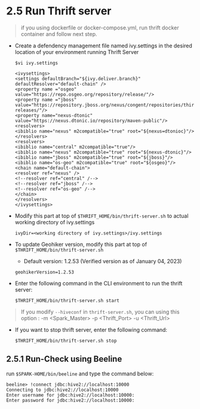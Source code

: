 # 2.5 Run Thrift server
> if you using dockerfile or docker-compose.yml, run thrift docker container and follow next step.
- Create a defendency management file named ivy.settings in the desired location of your environment running Thrift Server
  ```
  $vi ivy.settings
  ```
  ```
  <ivysettings>
  <settings defaultBranch="${ivy.deliver.branch}" defaultResolver="default-chain" />
  <property name ="osgeo"  value="https://repo.osgeo.org/repository/release/"/>
  <property name ="jboss" value="https://repository.jboss.org/nexus/congent/repositories/thirdparty-releases/"/>
  <property name="nexus-dtonic" value="https://nexus.dtonic.io/repository/maven-public"/>
  <resolvers>
  <ibiblio name="nexus" m2compatible="true" root="${nexus=dtonioc}"/>
  </resolvers>
  <resolvers>
  <ibiblio name="central" m2compatible="true"/>
  <ibiblio name="nexus" m2compatible="true" root="${nexus-dtonic}"/>
  <ibiblio name="jboss" m2compatible="true" root="${jboss}"/>
  <ibiblio name="os-geo" m2compatible="true" root="${osgeo}"/>
  <chain name="default-chain">
  <resolver ref="nexus" />
  <!--resolver ref="central" /-->
  <!--resolver ref="jboss" /-->
  <!--resolver ref="os-geo" /-->
  </chain>
  </resolvers>
  </ivysettings>
  ```

- Modify this part at top of `$THRIFT_HOME/bin/thrift-server.sh` to actual working directory of ivy.settings
   ```aidl
   ivyDir=<working directory of ivy.settings>/ivy.settings
   ```

- To update Geohiker version, modify this part at top of `$THRIFT_HOME/bin/thrift-server.sh`
  - Default version: 1.2.53 (Verified version as of January 04, 2023)
  ```aidl
  geohikerVersion=1.2.53
  ```


- Enter the following command in the CLI environment to run the thrift server:
  ```
  $THRIFT_HOME/bin/thrift-server.sh start
  ```
> If you modify `--hiveconf` in `thrift-server.sh`, you can using this option : -m <Spark_Master> -p <Thrift_Port> -u <Thrift_Url>
  
- If you want to stop thrift server, enter the following command:
   ```
   $THRIFT_HOME/bin/thrift-server.sh stop
   ```

## 2.5.1 Run-Check using Beeline

run `$SPARK-HOME/bin/beeline` and type the command below:

```beeline
beeline> !connect jdbc:hive2://localhost:10000
Connecting to jdbc:hive2://localhost:10000
Enter username for jdbc:hive2://localhost:10000:
Enter password for jdbc:hive2://localhost:10000:
```
